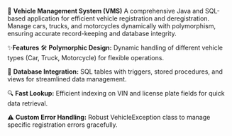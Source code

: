 🚗 **Vehicle Management System (VMS)**
A comprehensive Java and SQL-based application for efficient vehicle registration and deregistration. Manage cars, trucks, and motorcycles dynamically with polymorphism, ensuring accurate record-keeping and database integrity.

✨**Features**
🛠️ **Polymorphic Design:** Dynamic handling of different vehicle types (Car, Truck, Motorcycle) for flexible operations.

💾 **Database Integration:** SQL tables with triggers, stored procedures, and views for streamlined data management.

🔍 **Fast Lookup:** Efficient indexing on VIN and license plate fields for quick data retrieval.

⚠️ **Custom Error Handling:** Robust VehicleException class to manage specific registration errors gracefully.

